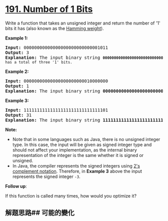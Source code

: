 # [191. Number of 1 Bits](https://leetcode-cn.com/problems/number-of-1-bits/)
Write a function that takes an unsigned integer and return the number of &#39;1&#39; bits it has (also known as the [Hamming weight](http://en.wikipedia.org/wiki/Hamming_weight)).



**Example 1:**


<pre><strong>Input:</strong> 00000000000000000000000000001011
<strong>Output:</strong> 3
<strong>Explanation: </strong>The input binary string <code><strong>00000000000000000000000000001011</strong> has a total of three &#39;1&#39; bits.</code>
</pre>

**Example 2:**


<pre><strong>Input:</strong> 00000000000000000000000010000000
<strong>Output:</strong> 1
<strong>Explanation: </strong>The input binary string <strong>00000000000000000000000010000000</strong> has a total of one &#39;1&#39; bit.
</pre>

**Example 3:**


<pre><strong>Input:</strong> 11111111111111111111111111111101
<strong>Output:</strong> 31
<strong>Explanation: </strong>The input binary string <strong>11111111111111111111111111111101</strong> has a total of thirty one &#39;1&#39; bits.</pre>



**Note:**


- Note that in some languages such as Java, there is no unsigned integer type. In this case, the input will be given as signed integer type and should not affect your implementation, as the internal binary representation of the integer is the same whether it is signed or unsigned.
- In Java, the compiler represents the signed integers using [2&#39;s complement notation](https://en.wikipedia.org/wiki/Two%27s_complement). Therefore, in **Example 3** above the input represents the signed integer <code>-3</code>.



**Follow up**:

If this function is called many times, how would you optimize it?
## 解题思路## 可能的變化
